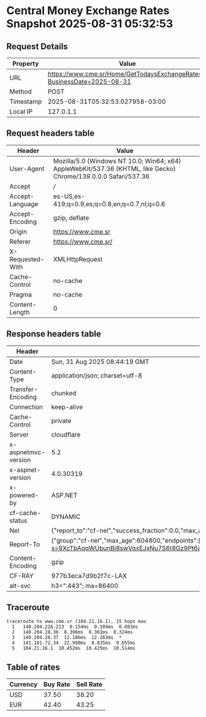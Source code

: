 # Central Money Exchange Rates Snapshot 2025-08-31 05:32:53
## Request Details

| Property | Value |
|----------|-------|
| URL | https://www.cme.sr/Home/GetTodaysExchangeRates/?BusinessDate=2025-08-31 |
| Method | POST |
| Timestamp | 2025-08-31T05:32:53.027958-03:00 |
| Local IP | 127.0.1.1 |
    
## Request headers table

| Header | Value |
|--------|-------|
| User-Agent | Mozilla/5.0 (Windows NT 10.0; Win64; x64) AppleWebKit/537.36 (KHTML, like Gecko) Chrome/139.0.0.0 Safari/537.36 |
| Accept | */* |
| Accept-Language | es-US,es-419;q=0.9,es;q=0.8,en;q=0.7,nl;q=0.6 |
| Accept-Encoding | gzip, deflate |
| Origin | https://www.cme.sr |
| Referer | https://www.cme.sr/ |
| X-Requested-With | XMLHttpRequest |
| Cache-Control | no-cache |
| Pragma | no-cache |
| Content-Length | 0 |

    
## Response headers table
| Header | Value |
|--------|-------|
| Date | Sun, 31 Aug 2025 08:44:19 GMT |
| Content-Type | application/json; charset=utf-8 |
| Transfer-Encoding | chunked |
| Connection | keep-alive |
| Cache-Control | private |
| Server | cloudflare |
| x-aspnetmvc-version | 5.2 |
| x-aspnet-version | 4.0.30319 |
| x-powered-by | ASP.NET |
| cf-cache-status | DYNAMIC |
| Nel | {"report_to":"cf-nel","success_fraction":0.0,"max_age":604800} |
| Report-To | {"group":"cf-nel","max_age":604800,"endpoints":[{"url":"https://a.nel.cloudflare.com/report/v4?s=9XcTbAqqWUbunBj8swVqxEJxNu7S6t8Gz9Pt6aLQqQvExai41Q6cS9UJC0ghbkdFu%2FBuXHDt%2FCSY6yzrpPmUteWEVfr%2F55Dbp%2F4%3D"}]} |
| Content-Encoding | gzip |
| CF-RAY | 977b3eca7d9b2f7c-LAX |
| alt-svc | h3=":443"; ma=86400 |

## Traceroute 

```
traceroute to www.cme.sr (104.21.16.1), 15 hops max
  1   140.204.226.223  0.154ms  0.104ms  0.083ms 
  2   140.204.28.36  8.396ms  8.361ms  8.324ms 
  3   140.204.28.37  12.186ms  12.263ms  * 
  4   141.101.72.34  22.990ms  8.835ms  9.655ms 
  5   104.21.16.1  10.452ms  10.425ms  10.514ms 

```


## Table of rates

| Currency | Buy Rate | Sell Rate |
|----------|----------|-----------|
| USD | 37.50 | 38.20 |
| EUR | 42.40 | 43.25 |
